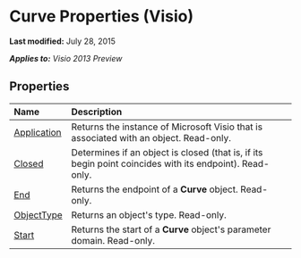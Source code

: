
# Curve Properties (Visio)

 **Last modified:** July 28, 2015

 _**Applies to:** Visio 2013 Preview_

## Properties



|**Name**|**Description**|
|:-----|:-----|
| [Application](a521ec53-a31b-c2a3-6f07-c016b430be25.md)|Returns the instance of Microsoft Visio that is associated with an object. Read-only.|
| [Closed](ed4a1f5c-c4e3-9da7-cfe0-4d42cc0dc6b5.md)|Determines if an object is closed (that is, if its begin point coincides with its endpoint). Read-only.|
| [End](dce413f4-3c3b-c79f-4dbc-cbe1a8fbcca7.md)|Returns the endpoint of a  **Curve** object. Read-only.|
| [ObjectType](df2c3f5d-255b-10b5-4c29-49b9f45d18d3.md)|Returns an object's type. Read-only.|
| [Start](ac5e56e8-dad2-c150-02e4-f5d7dafd20ff.md)|Returns the start of a  **Curve** object's parameter domain. Read-only.|
